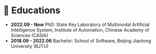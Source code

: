 # 📖 Educations
- **2022.09 - Now** PhD: State Key Laboratory of Multimodal Artificial Intelligence System, Institute of Automation, Chinese Academy of Sciences (CASIA)
- **2018.09 - 2022.06** Bachelor: School of Software, Beijing Jiaotong University (BJTU)
